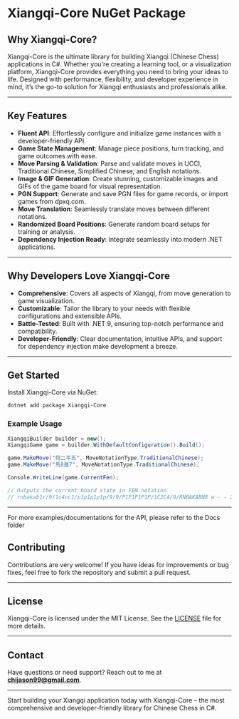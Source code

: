 # Xiangqi-Core NuGet Package

## Why Xiangqi-Core?

Xiangqi-Core is the ultimate library for building Xiangqi (Chinese Chess) applications in C#. Whether you're creating a learning tool, or a visualization platform, Xiangqi-Core provides everything you need to bring your ideas to life. Designed with performance, flexibility, and developer experience in mind, it’s the go-to solution for Xiangqi enthusiasts and professionals alike.

---

## Key Features

- **Fluent API**: Effortlessly configure and initialize game instances with a developer-friendly API.
- **Game State Management**: Manage piece positions, turn tracking, and game outcomes with ease.
- **Move Parsing & Validation**: Parse and validate moves in UCCI, Traditional Chinese, Simplified Chinese, and English notations.
- **Image & GIF Generation**: Create stunning, customizable images and GIFs of the game board for visual representation.
- **PGN Support**: Generate and save PGN files for game records, or import games from dpxq.com.
- **Move Translation**: Seamlessly translate moves between different notations.
- **Randomized Board Positions**: Generate random board setups for training or analysis.
- **Dependency Injection Ready**: Integrate seamlessly into modern .NET applications.

---

## Why Developers Love Xiangqi-Core

- **Comprehensive**: Covers all aspects of Xiangqi, from move generation to game visualization.
- **Customizable**: Tailor the library to your needs with flexible configurations and extensible APIs.
- **Battle-Tested**: Built with .NET 9, ensuring top-notch performance and compatibility.
- **Developer-Friendly**: Clear documentation, intuitive APIs, and support for dependency injection make development a breeze.

---

## Get Started

Install Xiangqi-Core via NuGet:
```bash
dotnet add package Xiangqi-Core
```

### Example Usage
```c#
XiangqiBuilder builder = new(); 
XiangqiGame game = builder.WithDefaultConfiguration().Build();

game.MakeMove("炮二平五", MoveNotationType.TraditionalChinese); 
game.MakeMove("馬8進7", MoveNotationType.TraditionalChinese);

Console.WriteLine(game.CurrentFen); 

// Outputs the current board state in FEN notation
// rnbakab1r/9/1c4nc1/p1p1p1p1p/9/9/P1P1P1P1P/1C2C4/9/RNBAKABNR w - - 2 1
```

---

For more examples/documentations for the API, please refer to the Docs folder

## Contributing

Contributions are very welcome! If you have ideas for improvements or bug fixes, feel free to fork the repository and submit a pull request.

---

## License

Xiangqi-Core is licensed under the MIT License. See the [LICENSE](./LICENSE) file for more details.

---

## Contact

Have questions or need support? Reach out to me at **chijason99@gmail.com**.

---

Start building your Xiangqi application today with Xiangqi-Core – the most comprehensive and developer-friendly library for Chinese Chess in C#.